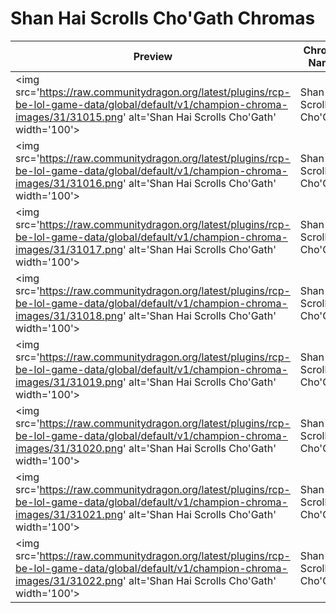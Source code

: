 # Shan Hai Scrolls Cho'Gath Chromas

| Preview | Chroma Name | Chroma ID |
|---|---|---|
| <img src='https://raw.communitydragon.org/latest/plugins/rcp-be-lol-game-data/global/default/v1/champion-chroma-images/31/31015.png' alt='Shan Hai Scrolls Cho'Gath' width='100'> | Shan Hai Scrolls Cho'Gath | 31015 |
| <img src='https://raw.communitydragon.org/latest/plugins/rcp-be-lol-game-data/global/default/v1/champion-chroma-images/31/31016.png' alt='Shan Hai Scrolls Cho'Gath' width='100'> | Shan Hai Scrolls Cho'Gath | 31016 |
| <img src='https://raw.communitydragon.org/latest/plugins/rcp-be-lol-game-data/global/default/v1/champion-chroma-images/31/31017.png' alt='Shan Hai Scrolls Cho'Gath' width='100'> | Shan Hai Scrolls Cho'Gath | 31017 |
| <img src='https://raw.communitydragon.org/latest/plugins/rcp-be-lol-game-data/global/default/v1/champion-chroma-images/31/31018.png' alt='Shan Hai Scrolls Cho'Gath' width='100'> | Shan Hai Scrolls Cho'Gath | 31018 |
| <img src='https://raw.communitydragon.org/latest/plugins/rcp-be-lol-game-data/global/default/v1/champion-chroma-images/31/31019.png' alt='Shan Hai Scrolls Cho'Gath' width='100'> | Shan Hai Scrolls Cho'Gath | 31019 |
| <img src='https://raw.communitydragon.org/latest/plugins/rcp-be-lol-game-data/global/default/v1/champion-chroma-images/31/31020.png' alt='Shan Hai Scrolls Cho'Gath' width='100'> | Shan Hai Scrolls Cho'Gath | 31020 |
| <img src='https://raw.communitydragon.org/latest/plugins/rcp-be-lol-game-data/global/default/v1/champion-chroma-images/31/31021.png' alt='Shan Hai Scrolls Cho'Gath' width='100'> | Shan Hai Scrolls Cho'Gath | 31021 |
| <img src='https://raw.communitydragon.org/latest/plugins/rcp-be-lol-game-data/global/default/v1/champion-chroma-images/31/31022.png' alt='Shan Hai Scrolls Cho'Gath' width='100'> | Shan Hai Scrolls Cho'Gath | 31022 |
